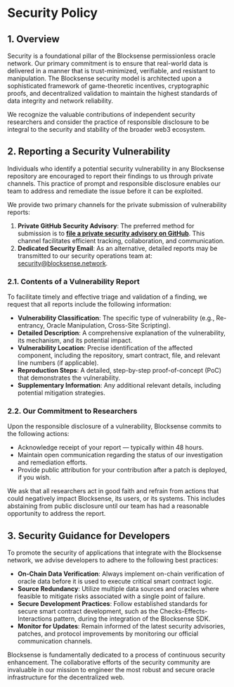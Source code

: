 # **Security Policy**

## **1\. Overview**

Security is a foundational pillar of the Blocksense permissionless oracle network. Our primary commitment is to ensure that real-world data is delivered in a manner that is trust-minimized, verifiable, and resistant to manipulation. The Blocksense security model is architected upon a sophisticated framework of game-theoretic incentives, cryptographic proofs, and decentralized validation to maintain the highest standards of data integrity and network reliability.

We recognize the valuable contributions of independent security researchers and consider the practice of responsible disclosure to be integral to the security and stability of the broader web3 ecosystem.

## **2\. Reporting a Security Vulnerability**

Individuals who identify a potential security vulnerability in any Blocksense repository are encouraged to report their findings to us through private channels. This practice of prompt and responsible disclosure enables our team to address and remediate the issue before it can be exploited.

We provide two primary channels for the private submission of vulnerability reports:

1. **Private GitHub Security Advisory**: The preferred method for submission is to [**file a private security advisory on GitHub**](https://github.com/blocksense-network/blocksense/security/advisories/new). This channel facilitates efficient tracking, collaboration, and communication.
2. **Dedicated Security Email**: As an alternative, detailed reports may be transmitted to our security operations team at: security@blocksense.network.

### **2.1. Contents of a Vulnerability Report**

To facilitate timely and effective triage and validation of a finding, we request that all reports include the following information:

- **Vulnerability Classification**: The specific type of vulnerability (e.g., Re-entrancy, Oracle Manipulation, Cross-Site Scripting).
- **Detailed Description**: A comprehensive explanation of the vulnerability, its mechanism, and its potential impact.
- **Vulnerability Location**: Precise identification of the affected component, including the repository, smart contract, file, and relevant line numbers (if applicable).
- **Reproduction Steps**: A detailed, step-by-step proof-of-concept (PoC) that demonstrates the vulnerability.
- **Supplementary Information**: Any additional relevant details, including potential mitigation strategies.

### **2.2. Our Commitment to Researchers**

Upon the responsible disclosure of a vulnerability, Blocksense commits to the following actions:

- Acknowledge receipt of your report — typically within 48 hours.
- Maintain open communication regarding the status of our investigation and remediation efforts.
- Provide public attribution for your contribution after a patch is deployed, if you wish.

We ask that all researchers act in good faith and refrain from actions that could negatively impact Blocksense, its users, or its systems. This includes abstaining from public disclosure until our team has had a reasonable opportunity to address the report.

## **3\. Security Guidance for Developers**

To promote the security of applications that integrate with the Blocksense network, we advise developers to adhere to the following best practices:

- **On-Chain Data Verification**: Always implement on-chain verification of oracle data before it is used to execute critical smart contract logic.
- **Source Redundancy**: Utilize multiple data sources and oracles where feasible to mitigate risks associated with a single point of failure.
- **Secure Development Practices**: Follow established standards for secure smart contract development, such as the Checks-Effects-Interactions pattern, during the integration of the Blocksense SDK.
- **Monitor for Updates**: Remain informed of the latest security advisories, patches, and protocol improvements by monitoring our official communication channels.

Blocksense is fundamentally dedicated to a process of continuous security enhancement. The collaborative efforts of the security community are invaluable in our mission to engineer the most robust and secure oracle infrastructure for the decentralized web.

